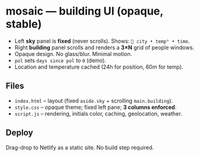 # mosaic — building UI (opaque, stable)

- Left **sky** panel is **fixed** (never scrolls). Shows: `📍 city • temp° • time`.
- Right **building** panel scrolls and renders a **3×N** grid of people windows.
- Opaque design. No glass/blur. Minimal motion.
- `pol` sets `days since pol` to `0` (demo).
- Location and temperature cached (24h for position, 60m for temp).

## Files
- `index.html` – layout (fixed `aside.sky` + scrolling `main.building`).
- `style.css` – opaque theme; fixed left pane; **3 columns enforced**.
- `script.js` – rendering, initials color, caching, geolocation, weather.

## Deploy
Drag-drop to Netlify as a static site. No build step required.
